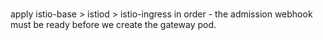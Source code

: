 # 

apply istio-base > istiod > istio-ingress in order - the admission webhook must be ready before we create the gateway pod.
